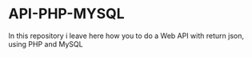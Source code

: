 # API-PHP-MYSQL

In this repository i leave here how you  to do a Web API with return json, using PHP and MySQL
